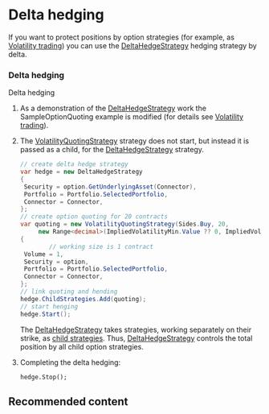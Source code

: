 # Delta hedging

If you want to protect positions by option strategies (for example, as [Volatility trading](OptionsQuoting.md)) you can use the [DeltaHedgeStrategy](xref:StockSharp.Algo.Strategies.Derivatives.DeltaHedgeStrategy) hedging strategy by delta. 

### Delta hedging

Delta hedging

1. As a demonstration of the [DeltaHedgeStrategy](xref:StockSharp.Algo.Strategies.Derivatives.DeltaHedgeStrategy) work the SampleOptionQuoting example is modified (for details see [Volatility trading](OptionsQuoting.md)). 
2. The [VolatilityQuotingStrategy](xref:StockSharp.Algo.Strategies.Derivatives.VolatilityQuotingStrategy) strategy does not start, but instead it is passed as a child, for the [DeltaHedgeStrategy](xref:StockSharp.Algo.Strategies.Derivatives.DeltaHedgeStrategy) strategy. 

   ```cs
   // create delta hedge strategy
   var hedge = new DeltaHedgeStrategy
   {
   	Security = option.GetUnderlyingAsset(Connector),
   	Portfolio = Portfolio.SelectedPortfolio,
   	Connector = Connector,
   };
   // create option quoting for 20 contracts
   var quoting = new VolatilityQuotingStrategy(Sides.Buy, 20,
   		new Range<decimal>(ImpliedVolatilityMin.Value ?? 0, ImpliedVolatilityMax.Value ?? 100))
   {
           // working size is 1 contract
   	Volume = 1,
   	Security = option,
   	Portfolio = Portfolio.SelectedPortfolio,
   	Connector = Connector,
   };
   // link quoting and hending
   hedge.ChildStrategies.Add(quoting);
   // start henging
   hedge.Start();
   ```

   The [DeltaHedgeStrategy](xref:StockSharp.Algo.Strategies.Derivatives.DeltaHedgeStrategy) takes strategies, working separately on their strike, as [child strategies](StrategyChilds.md). Thus, [DeltaHedgeStrategy](xref:StockSharp.Algo.Strategies.Derivatives.DeltaHedgeStrategy) controls the total position by all child option strategies. 
3. Completing the delta hedging: 

   ```none
   hedge.Stop();
   ```

## Recommended content
